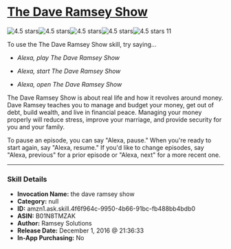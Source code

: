 # [The Dave Ramsey Show](http://alexa.amazon.com/#skills/amzn1.ask.skill.4f6f964c-9950-4b66-91bc-fb488bb4bdb0)
![4.5 stars](../../images/ic_star_black_18dp_1x.png)![4.5 stars](../../images/ic_star_black_18dp_1x.png)![4.5 stars](../../images/ic_star_black_18dp_1x.png)![4.5 stars](../../images/ic_star_black_18dp_1x.png)![4.5 stars](../../images/ic_star_half_black_18dp_1x.png) 11

To use the The Dave Ramsey Show skill, try saying...

* *Alexa, play The Dave Ramsey Show*

* *Alexa, start The Dave Ramsey Show*

* *Alexa, open The Dave Ramsey Show*

The Dave Ramsey Show is about real life and how it revolves around money. Dave Ramsey teaches you to manage and budget your money, get out of debt, build wealth, and live in financial peace. Managing your money properly will reduce stress, improve your marriage, and provide security for you and your family.

To pause an episode, you can say "Alexa, pause." When you're ready to start again, say "Alexa, resume." If you'd like to change episodes, say "Alexa, previous" for a prior episode or "Alexa, next" for a more recent one.

***

### Skill Details

* **Invocation Name:** the dave ramsey show
* **Category:** null
* **ID:** amzn1.ask.skill.4f6f964c-9950-4b66-91bc-fb488bb4bdb0
* **ASIN:** B01N8TMZAK
* **Author:** Ramsey Solutions
* **Release Date:** December 1, 2016 @ 21:36:33
* **In-App Purchasing:** No
